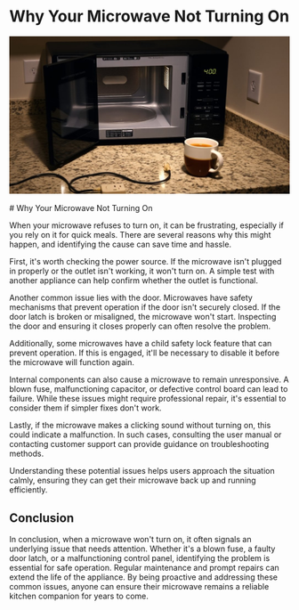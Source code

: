 <h1> Why Your Microwave Not Turning On
 </h1><p><img src="/images/microwave_not_powering_up.jpg"></p># Why Your Microwave Not Turning On

When your microwave refuses to turn on, it can be frustrating, especially if you rely on it for quick meals. There are several reasons why this might happen, and identifying the cause can save time and hassle.

First, it's worth checking the power source. If the microwave isn't plugged in properly or the outlet isn't working, it won't turn on. A simple test with another appliance can help confirm whether the outlet is functional.

Another common issue lies with the door. Microwaves have safety mechanisms that prevent operation if the door isn't securely closed. If the door latch is broken or misaligned, the microwave won't start. Inspecting the door and ensuring it closes properly can often resolve the problem.

Additionally, some microwaves have a child safety lock feature that can prevent operation. If this is engaged, it'll be necessary to disable it before the microwave will function again.

Internal components can also cause a microwave to remain unresponsive. A blown fuse, malfunctioning capacitor, or defective control board can lead to failure. While these issues might require professional repair, it's essential to consider them if simpler fixes don't work.

Lastly, if the microwave makes a clicking sound without turning on, this could indicate a malfunction. In such cases, consulting the user manual or contacting customer support can provide guidance on troubleshooting methods.

Understanding these potential issues helps users approach the situation calmly, ensuring they can get their microwave back up and running efficiently.

## Conclusion

In conclusion, when a microwave won't turn on, it often signals an underlying issue that needs attention. Whether it's a blown fuse, a faulty door latch, or a malfunctioning control panel, identifying the problem is essential for safe operation. Regular maintenance and prompt repairs can extend the life of the appliance. By being proactive and addressing these common issues, anyone can ensure their microwave remains a reliable kitchen companion for years to come.

